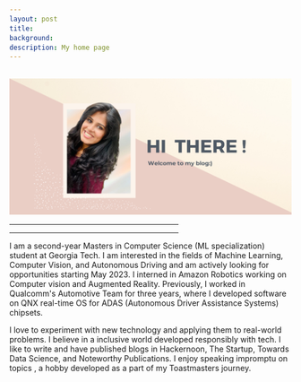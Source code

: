 ```yaml
---
layout: post
title: 
background: 
description: My home page
---
```



<br>

<img src="/assets/img/home_page.png" class="img-fluid"/>

<hr width="60%">
<blockquote style="text-align: center;">
    <p></p>
</blockquote>
<hr width="60%">

<p>
	I am a second-year Masters in Computer Science (ML specialization) student at Georgia Tech. I am interested in the fields of Machine Learning, Computer Vision, and Autonomous Driving and am actively looking for opportunities starting May 2023. I interned in Amazon Robotics working on Computer vision and Augmented Reality. Previously, I worked in Qualcomm's Automotive Team for three years, where I developed software on QNX real-time OS for ADAS (Autonomous Driver Assistance Systems) chipsets. 
<br>
</p>

<p>

I love to experiment with new technology and applying them to real-world problems. I believe in a inclusive world developed responsibly with tech. I like to write and have published blogs in Hackernoon, The Startup, Towards Data Science, and Noteworthy Publications. I enjoy speaking impromptu on topics , a hobby developed as a part of my Toastmasters journey.
 </p>
